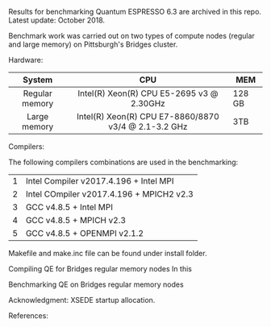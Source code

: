 Results for benchmarking Quantum ESPRESSO 6.3 are archived in this repo. Latest update: October 2018.

Benchmark work was carried out on two types of compute nodes (regular and large memory) on Pittsburgh's Bridges cluster.

Hardware:

|System|CPU|MEM|
|:---:|:---:|--|
|Regular memory| Intel(R) Xeon(R) CPU E5-2695 v3 @ 2.30GHz|128 GB|
|Large memory| Intel(R) Xeon(R) CPU E7-8860/8870 v3/4 @ 2.1-3.2 GHz|3TB|

Compilers:

The following compilers combinations are used in the benchmarking:

|||
|-|-|
|1| Intel Compiler v2017.4.196 + Intel MPI|
|2| Intel COmpiler v2017.4.196 + MPICH2 v2.3|
|3| GCC v4.8.5 + Intel MPI|
|4| GCC v4.8.5 + MPICH v2.3|
|5| GCC v4.8.5 + OPENMPI v2.1.2|

Makefile and make.inc file can be found under install folder.

Compiling QE for Bridges regular memory nodes
In this 


Benchmarking QE on Bridges regular memory nodes



Acknowledgment: XSEDE startup allocation.

References:
